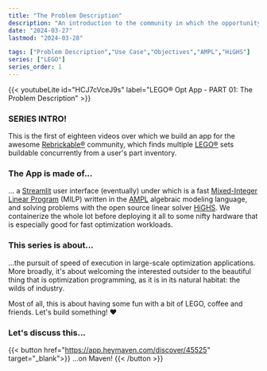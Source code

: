 ```yaml
---
title: "The Problem Description"
description: "An introduction to the community in which the opportunity to build a real-time optimization arises and a description of the 'Multi-Build' search it performs for LEGO enthusiasts, finding multiple LEGO sets that can be built concurrently from parts in a given person's part inventory."
date: "2024-03-27"
lastmod: "2024-03-28"

tags: ["Problem Description","Use Case","Objectives","AMPL","HiGHS"]
series: ["LEGO"]
series_order: 1
---
```


{{< youtubeLite id="HCJ7cVceJ9s" label="LEGO® Opt App - PART 01: The Problem Description" >}}

### SERIES INTRO! 

This is the first of eighteen videos over which we build an app for the awesome [Rebrickable®](https://rebrickable.com/home/) community, which finds multiple [LEGO®](https://www.lego.com/en-us) sets buildable concurrently from a user's part inventory.

### The App is made of...

... a [Streamlit](https://streamlit.io/) user interface (eventually) under which is a fast [Mixed-Integer Linear Program](https://en.wikipedia.org/wiki/Integer_programming) (MILP) written in the [AMPL](https://ampl.com/) algebraic modeling language, and solving problems with the open source linear solver [HiGHS](https://highs.dev/). We containerize the whole lot before deploying it all to some nifty hardware that is especially good for fast optimization workloads.

### This series is about...

...the pursuit of speed of execution in large-scale optimization applications. More broadly, it's about welcoming the interested outsider to the beautiful thing that is optimization programming, as it is in its natural habitat: the wilds of industry. 

Most of all, this is about having some fun with a bit of LEGO, coffee and friends. Let's build something! ❤️

### Let's discuss this...

{{< button href="https://app.heymaven.com/discover/45525" target="_blank">}} ...on Maven! {{< /button >}}